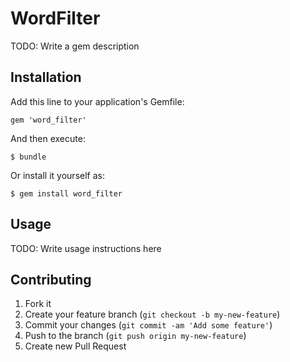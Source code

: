 # WordFilter

TODO: Write a gem description

## Installation

Add this line to your application's Gemfile:

    gem 'word_filter'

And then execute:

    $ bundle

Or install it yourself as:

    $ gem install word_filter

## Usage

TODO: Write usage instructions here

## Contributing

1. Fork it
2. Create your feature branch (`git checkout -b my-new-feature`)
3. Commit your changes (`git commit -am 'Add some feature'`)
4. Push to the branch (`git push origin my-new-feature`)
5. Create new Pull Request
